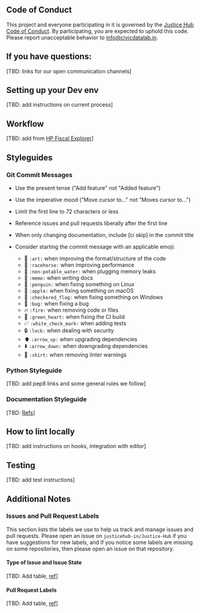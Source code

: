 ## Code of Conduct

This project and everyone participating in it is governed by the [Justice Hub Code of Conduct](https://github.com/justicehub-in/Justice-Hub/blob/master/CODE_OF_CONDUCT.md).
By participating, you are expected to uphold this code. Please report unacceptable behavior to info@civicdatalab.in.

## If you have questions:
[TBD: links for our open communication channels]

## Setting up your Dev env
[TBD: add instructions on current process]

## Workflow
[TBD: add from [HP Fiscal Explorer](https://github.com/CivicDataLab/hp-fiscal-data-explorer-backend/wiki/Coding-Guidelines)]

## Styleguides

### Git Commit Messages

- Use the present tense ("Add feature" not "Added feature")
- Use the imperative mood ("Move cursor to..." not "Moves cursor to...")
- Limit the first line to 72 characters or less
- Reference issues and pull requests liberally after the first line
- When only changing documentation, include [ci skip] in the commit title
- Consider starting the commit message with an applicable emoji:

    - :art: `:art:` when improving the format/structure of the code
    - :racehorse: `:racehorse:` when improving performance
    - :non-potable_water: `:non-potable_water:` when plugging memory leaks
    - :memo: `:memo:` when writing docs
    - :penguin: `:penguin:` when fixing something on Linux
    - :apple: `:apple:` when fixing something on macOS
    - :checkered_flag: `:checkered_flag:` when fixing something on Windows
    - :bug: `:bug:` when fixing a bug
    - :fire: `:fire:` when removing code or files
    - :green_heart: `:green_heart:` when fixing the CI build
    - :white_check_mark: `:white_check_mark:` when adding tests
    - :lock: `:lock:` when dealing with security
    - :arrow_up: `:arrow_up:` when upgrading dependencies
    - :arrow_down: `:arrow_down:` when downgrading dependencies
    - :shirt: `:shirt:` when removing linter warnings

### Python Styleguide
[TBD: add pep8 links and some general rules we follow]

### Documentation Styleguide
[TBD: [Refs](https://github.com/atom/atom/blob/master/CONTRIBUTING.md#documentation-styleguide)]

## How to lint locally
[TBD: add instructions on hooks, integration with editor]

## Testing
[TBD: add test instructions]

## Additional Notes

### Issues and Pull Request Labels

This section lists the labels we use to help us track and manage issues and pull requests.
Please open an issue on `justicehub-in/Justice-Hub` if you have suggestions for new labels,
and if you notice some labels are missing on some repositories, then please open an issue on that repository.

#### Type of Issue and Issue State
[TBD: Add table, [ref](https://github.com/atom/atom/blob/master/CONTRIBUTING.md#type-of-issue-and-issue-state)]

#### Pull Request Labels
[TBD: Add table, [ref](https://github.com/atom/atom/blob/master/CONTRIBUTING.md#pull-request-labels)]
